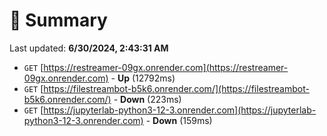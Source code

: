 # 📖 Summary
Last updated: **6/30/2024, 2:43:31 AM**

- `GET` [https://restreamer-09gx.onrender.com](https://restreamer-09gx.onrender.com) - **Up** (12792ms)
- `GET` [https://filestreambot-b5k6.onrender.com/](https://filestreambot-b5k6.onrender.com/) - **Down** (223ms)
- `GET` [https://jupyterlab-python3-12-3.onrender.com](https://jupyterlab-python3-12-3.onrender.com) - **Down** (159ms)
